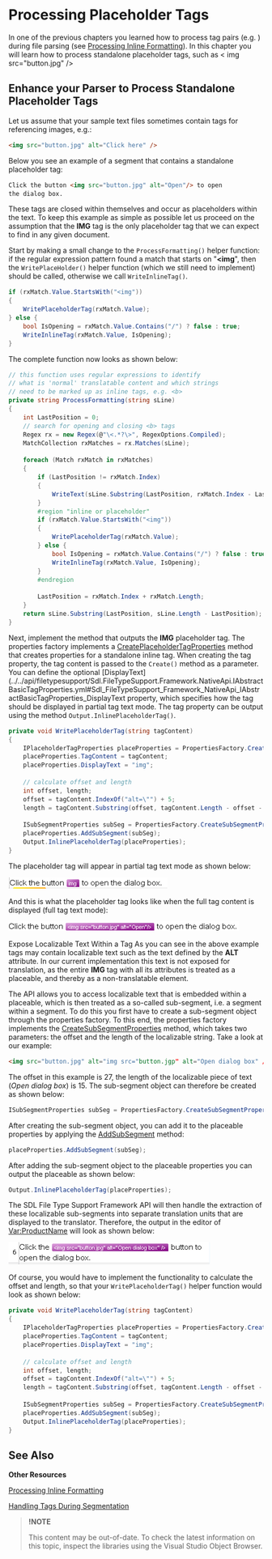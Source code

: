 Processing Placeholder Tags
==

In one of the previous chapters you learned how to process tag pairs (e.g. <b></b>) during file parsing (see [Processing Inline Formatting](processing_inline_formatting.md)). In this chapter you will learn how to process standalone placeholder tags, such as < img src="button.jpg" />

Enhance your Parser to Process Standalone Placeholder Tags
--

Let us assume that your sample text files sometimes contain tags for referencing images, e.g.:

```html
<img src="button.jpg" alt="Click here" />
```

Below you see an example of a segment that contains a standalone placeholder tag:

```html
Click the button <img src="button.jpg" alt="Open"/> to open 
the dialog box.
```

These tags are closed within themselves and occur as placeholders within the text. To keep this example as simple as possible let us proceed on the assumption that the **IMG** tag is the only placeholder tag that we can expect to find in any given document.

Start by making a small change to the ```ProcessFormatting()``` helper function: if the regular expression pattern found a match that starts on "**<img**", then the ```WritePlaceHolder()``` helper function (which we still need to implement) should be called, otherwise we call ```WriteInlineTag()```.

```cs
if (rxMatch.Value.StartsWith("<img"))
{
    WritePlaceholderTag(rxMatch.Value);
} else {
    bool IsOpening = rxMatch.Value.Contains("/") ? false : true;
    WriteInlineTag(rxMatch.Value, IsOpening);
}
```

The complete function now looks as shown below:

```cs
// this function uses regular expressions to identify
// what is 'normal' translatable content and which strings
// need to be marked up as inline tags, e.g. <b>
private string ProcessFormatting(string sLine)
{
    int LastPosition = 0;
    // search for opening and closing <b> tags
    Regex rx = new Regex(@"\<.*?\>", RegexOptions.Compiled);
    MatchCollection rxMatches = rx.Matches(sLine);

    foreach (Match rxMatch in rxMatches)
    {
        if (LastPosition != rxMatch.Index)
        {
            WriteText(sLine.Substring(LastPosition, rxMatch.Index - LastPosition));
        }
        #region "inline or placeholder"
        if (rxMatch.Value.StartsWith("<img"))
        {
            WritePlaceholderTag(rxMatch.Value);
        } else {
            bool IsOpening = rxMatch.Value.Contains("/") ? false : true;
            WriteInlineTag(rxMatch.Value, IsOpening);
        }
        #endregion

        LastPosition = rxMatch.Index + rxMatch.Length;
    }
    return sLine.Substring(LastPosition, sLine.Length - LastPosition);
}
```


Next, implement the method that outputs the **IMG** placeholder tag. The properties factory implements a [CreatePlaceholderTagProperties](../../api/filetypesupport/Sdl.FileTypeSupport.Framework.NativeApi.IPropertiesFactory.yml#Sdl_FileTypeSupport_Framework_NativeApi_IPropertiesFactory_CreatePlaceholderTagProperties_System_String_) method that creates properties for a standalone inline tag. When creating the tag property, the tag content is passed to the ```Create()``` method as a parameter. You can define the optional [DisplayText](../../api/filetypesupport/Sdl.FileTypeSupport.Framework.NativeApi.IAbstractBasicTagProperties.yml#Sdl_FileTypeSupport_Framework_NativeApi_IAbstractBasicTagProperties_DisplayText property, which specifies how the tag should be displayed in partial tag text mode. The tag property can be output using the method ```Output.InlinePlaceholderTag()```.

```cs
private void WritePlaceholderTag(string tagContent)
{
    IPlaceholderTagProperties placeProperties = PropertiesFactory.CreatePlaceholderTagProperties(tagContent);
    placeProperties.TagContent = tagContent;
    placeProperties.DisplayText = "img";

    // calculate offset and length
    int offset, length;
    offset = tagContent.IndexOf("alt=\"") + 5;
    length = tagContent.Substring(offset, tagContent.Length - offset - 4).Length;

    ISubSegmentProperties subSeg = PropertiesFactory.CreateSubSegmentProperties(offset, length);
    placeProperties.AddSubSegment(subSeg);
    Output.InlinePlaceholderTag(placeProperties);
}
```

The placeholder tag will appear in partial tag text mode as shown below:

![ImgTag](images/ImgTag.jpg)

And this is what the placeholder tag looks like when the full tag content is displayed (full tag text mode):

![ImgFull](images/ImgFull.jpg)

Expose Localizable Text Within a Tag
As you can see in the above example tags may contain localizable text such as the text defined by the **ALT** attribute. In our current implementation this text is not exposed for translation, as the entire **IMG** tag with all its attributes is treated as a placeable, and thereby as a non-translatable element.

The API allows you to access localizable text that is embedded within a placeable, which is then treated as a so-called sub-segment, i.e. a segment within a segment. To do this you first have to create a sub-segment object through the properties factory. To this end, the properties factory implements the [CreateSubSegmentProperties](../../api/filetypesupport/Sdl.FileTypeSupport.Framework.NativeApi.IPropertiesFactory.yml#Sdl_FileTypeSupport_Framework_NativeApi_IPropertiesFactory_CreateSubSegmentProperties_System_Int32_System_Int32_) method, which takes two parameters: the offset and the length of the localizable string. Take a look at our example:

```html
<img src="button.jpg" alt="img src="button.jgp" alt="Open dialog box" /"/>
```

The offset in this example is 27, the length of the localizable piece of text (*Open dialog box*) is 15. The sub-segment object can therefore be created as shown below:

```cs
ISubSegmentProperties subSeg = PropertiesFactory.CreateSubSegmentProperties(27, 15);
```
After creating the sub-segment object, you can add it to the placeable properties by applying the [AddSubSegment](../../api/filetypesupport/Sdl.FileTypeSupport.Framework.NativeApi.IAbstractTagProperties.yml#Sdl_FileTypeSupport_Framework_NativeApi_IAbstractTagProperties_AddSubSegment_Sdl_FileTypeSupport_Framework_NativeApi_ISubSegmentProperties_) method:

```cs
placeProperties.AddSubSegment(subSeg);
```

After adding the sub-segment object to the placeable properties you can output the placeable as shown below:



```cs
Output.InlinePlaceholderTag(placeProperties);
```

The SDL File Type Support Framework API will then handle the extraction of these localizable sub-segments into separate translation units that are displayed to the translator. Therefore, the output in the editor of <Var:ProductName> will look as shown below:

![SubSegment](images/SubSegment.jpg)

Of course, you would have to implement the functionality to calculate the offset and length, so that your ```WritePlaceholderTag()``` helper function would look as shown below:


```cs
private void WritePlaceholderTag(string tagContent)
{
    IPlaceholderTagProperties placeProperties = PropertiesFactory.CreatePlaceholderTagProperties(tagContent);
    placeProperties.TagContent = tagContent;
    placeProperties.DisplayText = "img";

    // calculate offset and length
    int offset, length;
    offset = tagContent.IndexOf("alt=\"") + 5;
    length = tagContent.Substring(offset, tagContent.Length - offset - 4).Length;

    ISubSegmentProperties subSeg = PropertiesFactory.CreateSubSegmentProperties(offset, length);
    placeProperties.AddSubSegment(subSeg);
    Output.InlinePlaceholderTag(placeProperties);
}
```

See Also
--

**Other Resources**

[Processing Inline Formatting](processing_inline_formatting.md)

[Handling Tags During Segmentation](handling_tags_during_segmentation.md)

>**!NOTE**
>
> This content may be out-of-date. To check the latest information on this topic, inspect the libraries using the Visual Studio Object Browser.